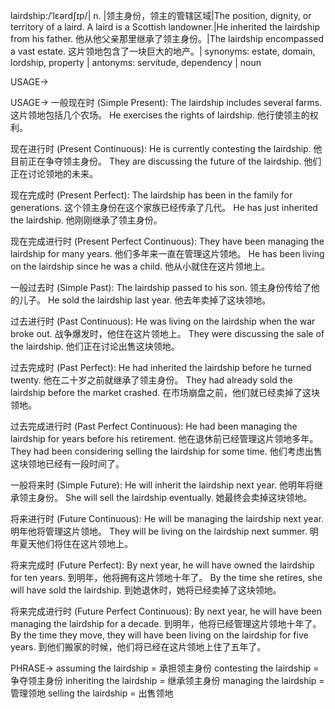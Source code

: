 lairdship:/ˈlɛərdʃɪp/| n. |领主身份，领主的管辖区域|The position, dignity, or territory of a laird.  A laird is a Scottish landowner.|He inherited the lairdship from his father. 他从他父亲那里继承了领主身份。|The lairdship encompassed a vast estate. 这片领地包含了一块巨大的地产。| synonyms: estate, domain, lordship, property | antonyms: servitude, dependency | noun

USAGE->

USAGE->
一般现在时 (Simple Present):
The lairdship includes several farms.  这片领地包括几个农场。
He exercises the rights of lairdship. 他行使领主的权利。


现在进行时 (Present Continuous):
He is currently contesting the lairdship. 他目前正在争夺领主身份。
They are discussing the future of the lairdship. 他们正在讨论领地的未来。


现在完成时 (Present Perfect):
The lairdship has been in the family for generations.  这个领主身份在这个家族已经传承了几代。
He has just inherited the lairdship. 他刚刚继承了领主身份。


现在完成进行时 (Present Perfect Continuous):
They have been managing the lairdship for many years. 他们多年来一直在管理这片领地。
He has been living on the lairdship since he was a child. 他从小就住在这片领地上。


一般过去时 (Simple Past):
The lairdship passed to his son.  领主身份传给了他的儿子。
He sold the lairdship last year. 他去年卖掉了这块领地。


过去进行时 (Past Continuous):
He was living on the lairdship when the war broke out. 战争爆发时，他住在这片领地上。
They were discussing the sale of the lairdship. 他们正在讨论出售这块领地。


过去完成时 (Past Perfect):
He had inherited the lairdship before he turned twenty. 他在二十岁之前就继承了领主身份。
They had already sold the lairdship before the market crashed. 在市场崩盘之前，他们就已经卖掉了这块领地。


过去完成进行时 (Past Perfect Continuous):
He had been managing the lairdship for years before his retirement. 他在退休前已经管理这片领地多年。
They had been considering selling the lairdship for some time.  他们考虑出售这块领地已经有一段时间了。


一般将来时 (Simple Future):
He will inherit the lairdship next year.  他明年将继承领主身份。
She will sell the lairdship eventually. 她最终会卖掉这块领地。


将来进行时 (Future Continuous):
He will be managing the lairdship next year. 明年他将管理这片领地。
They will be living on the lairdship next summer. 明年夏天他们将住在这片领地上。


将来完成时 (Future Perfect):
By next year, he will have owned the lairdship for ten years. 到明年，他将拥有这片领地十年了。
By the time she retires, she will have sold the lairdship.  到她退休时，她将已经卖掉了这块领地。


将来完成进行时 (Future Perfect Continuous):
By next year, he will have been managing the lairdship for a decade. 到明年，他将已经管理这片领地十年了。
By the time they move, they will have been living on the lairdship for five years.  到他们搬家的时候，他们将已经在这片领地上住了五年了。



PHRASE->
assuming the lairdship = 承担领主身份
contesting the lairdship = 争夺领主身份
inheriting the lairdship = 继承领主身份
managing the lairdship = 管理领地
selling the lairdship = 出售领地
